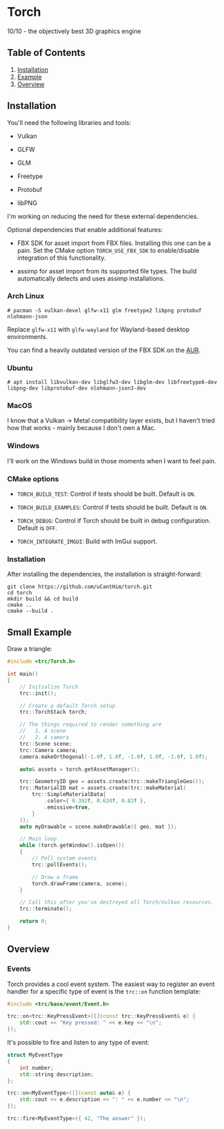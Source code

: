Torch
=====

10/10 - the objectively best 3D graphics engine

Table of Contents
-----------------

1. [Installation](#installation)
2. [Example](#example)
3. [Overview](#overview)


<a name="installation"></a>
Installation
------------

You'll need the following libraries and tools:

 - Vulkan

 - GLFW

 - GLM

 - Freetype

 - Protobuf

 - libPNG

I'm working on reducing the need for these external dependencies.

Optional dependencies that enable additional features:

 - FBX SDK for asset import from FBX files. Installing this one can be a pain. Set the CMake option `TORCH_USE_FBX_SDK`
to enable/disable integration of this functionality.

 - assimp for asset import from its supported file types. The build automatically detects and uses assimp installations.

### Arch Linux

    # pacman -S vulkan-devel glfw-x11 glm freetype2 libpng protobuf nlohmann-json

Replace `glfw-x11` with `glfw-wayland` for Wayland-based desktop environments.

You can find a heavily outdated version of the FBX SDK on the [AUR](https://aur.archlinux.org/packages/fbx-sdk/).

### Ubuntu

    # apt install libvulkan-dev libglfw3-dev libglm-dev libfreetype6-dev libpng-dev libprotobuf-dev nlohmann-json3-dev

### MacOS

I know that a Vulkan -> Metal compatibility layer exists, but I haven't tried how that works - mainly because I don't
own a Mac.

### Windows

I'll work on the Windows build in those moments when I want to feel pain.

### CMake options

 - `TORCH_BUILD_TEST`: Control if tests should be built. Default is `ON`.

 - `TORCH_BUILD_EXAMPLES`: Control if tests should be built. Default is `ON`.

 - `TORCH_DEBUG`: Control if Torch should be built in debug configuration. Default is `OFF`.

 - `TORCH_INTEGRATE_IMGUI`: Build with ImGui support.

### Installation

After installing the dependencies, the installation is straight-forward:

    git clone https://github.com/uCantHim/torch.git
    cd torch
    mkdir build && cd build
    cmake ..
    cmake --build .


<a name="example"></a>
Small Example
-------------

Draw a triangle:

```c++
#include <trc/Torch.h>

int main()
{
    // Initialize Torch
    trc::init();

    // Create a default Torch setup
    trc::TorchStack torch;

    // The things required to render something are
    //   1. A scene
    //   2. A camera
    trc::Scene scene;
    trc::Camera camera;
    camera.makeOrthogonal(-1.0f, 1.0f, -1.0f, 1.0f, -1.0f, 1.0f);

    auto& assets = torch.getAssetManager();

    trc::GeometryID geo = assets.create(trc::makeTriangleGeo());
    trc::MaterialID mat = assets.create(trc::makeMaterial(
        trc::SimpleMaterialData{
            .color={ 0.392f, 0.624f, 0.82f },
            .emissive=true,
        }
    ));
    auto myDrawable = scene.makeDrawable({ geo, mat });

    // Main loop
    while (torch.getWindow().isOpen())
    {
        // Poll system events
        trc::pollEvents();

        // Draw a frame
        torch.drawFrame(camera, scene);
    }

    // Call this after you've destroyed all Torch/Vulkan resources.
    trc::terminate();

    return 0;
}
```


<a name="overview"></a>
Overview
--------

### Events

Torch provides a cool event system. The easiest way to register an event handler for a specific type of event is the
`trc::on` function template:

```c++
#include <trc/base/event/Event.h>

trc::on<trc::KeyPressEvent>([](const trc::KeyPressEvent& e) {
    std::cout << "Key pressed: " << e.key << "\n";
});
```

It's possible to fire and listen to any type of event:

```c++
struct MyEventType
{
    int number;
    std::string description;
};

trc::on<MyEventType>([](const auto& e) {
    std::cout << e.description << ": " << e.number << "\n";
});

trc::fire<MyEventType>({ 42, "The answer" });
```
